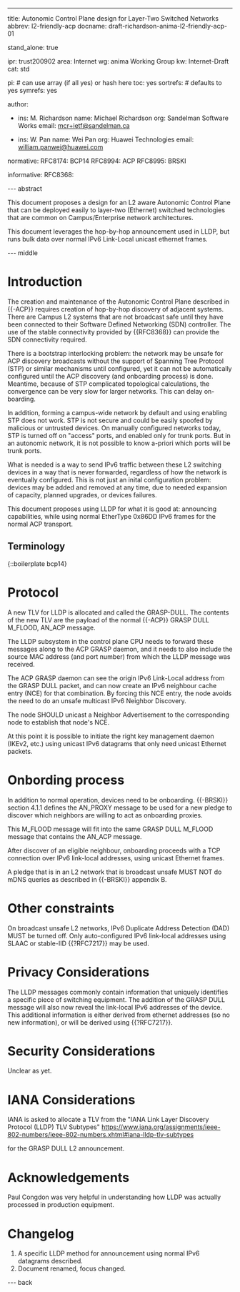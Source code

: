 ---
title: Autonomic Control Plane design for Layer-Two Switched Networks
abbrev: l2-friendly-acp
docname: draft-richardson-anima-l2-friendly-acp-01

stand_alone: true

ipr: trust200902
area: Internet
wg: anima Working Group
kw: Internet-Draft
cat: std

pi:    # can use array (if all yes) or hash here
  toc: yes
  sortrefs:   # defaults to yes
  symrefs: yes

author:

- ins: M. Richardson
  name: Michael Richardson
  org: Sandelman Software Works
  email: mcr+ietf@sandelman.ca

- ins: W. Pan
  name: Wei Pan
  org: Huawei Technologies
  email: william.panwei@huawei.com

normative:
  RFC8174: BCP14
  RFC8994: ACP
  RFC8995: BRSKI

informative:
  RFC8368:

--- abstract

This document proposes a design for an L2 aware Autonomic Control Plane that
can be deployed easily to layer-two (Ethernet) switched technologies that are common on Campus/Enterprise network architectures.

This document leverages the hop-by-hop announcement used in LLDP, but runs bulk data over normal IPv6 Link-Local unicast ethernet frames.

--- middle

# Introduction

The creation and maintenance of the Autonomic Control Plane described in
{{-ACP}} requires creation of hop-by-hop discovery of adjacent systems.
There are Campus L2 systems that are not broadcast safe until they have been
connected to their Software Defined Networking (SDN) controller.
The use of the stable connectivity provided by {{RFC8368}} can provide the
SDN connectivity required.

There is a bootstrap interlocking problem: the network may be unsafe for ACP discovery
broadcasts without the support of Spanning Tree Protocol (STP) or similar mechanisms
until configured, yet it can not be automatically configured until
the ACP discovery (and onboarding process) is done.
Meantime, because of STP complicated topological calculations, the convergence can be very slow for larger networks.
This can delay on-boarding.

In addition, forming a campus-wide network by default and using enabling STP does not work.
STP is not secure and could be easily spoofed by malicious or untrusted devices.
On manually configured networks today, STP is turned off on "access" ports, and enabled only for trunk ports.
But in an autonomic network, it is not possible to know a-priori which ports will be trunk ports.

What is needed is a way to send IPv6 traffic between these L2 switching devices in a way that is never forwarded, regardless of how the network is eventually configured.
This is not just an inital configuration problem: devices may be added and removed at any time, due to needed expansion of capacity, planned upgrades, or devices failures.

This document proposes using LLDP for what it is good at: announcing capabilities, while
using normal EtherType 0x86DD IPv6 frames for the normal ACP transport.

## Terminology

{::boilerplate bcp14}

# Protocol

A new TLV for LLDP is allocated and called the GRASP-DULL.
The contents of the new TLV are the payload of the normal {{-ACP}} GRASP DULL M\_FLOOD,
AN\_ACP message.

The LLDP subsystem in the control plane CPU needs to forward these messages along to the ACP GRASP daemon, and it needs to also include the source MAC address (and port number) from which the LLDP message was received.

The ACP GRASP daemon can see the origin IPv6 Link-Local address from the GRASP DULL packet, and can now create an IPv6 neighbour cache entry (NCE) for that combination.
By forcing this NCE entry, the node avoids the need to do an unsafe multicast IPv6 Neighbor Discovery.

The node SHOULD unicast a Neighbor Advertisement to the corresponding node to establish that node's NCE.

At this point it is possible to initiate the right key management daemon (IKEv2, etc.) using unicast IPv6 datagrams that only need unicast Ethernet packets.

# Onbording process

In addition to normal operation, devices need to be onboarding.
{{-BRSKI}} section 4.1.1 defines the AN_PROXY message to be used for a new pledge to discover which neighbors are willing to act as onboarding proxies.

This M\_FLOOD message will fit into the same GRASP DULL M\_FLOOD message that contains the AN\_ACP message.

After discover of an eligible neighbour, onboarding proceeds with a TCP connection over IPv6 link-local addresses, using unicast Ethernet frames.

A pledge that is in an L2 network that is broadcast unsafe MUST NOT do mDNS queries as described in {{-BRSKI}} appendix B.

# Other constraints

On broadcast unsafe L2 networks, IPv6 Duplicate Address Detection (DAD) MUST be turned off.
Only auto-configured IPv6 link-local addresses using SLAAC or stable-IID {{?RFC7217}} may be used.

# Privacy Considerations

The LLDP messages commonly contain information that uniquely identifies a specific piece of switching equipment.
The addition of the GRASP DULL message will also now reveal the link-local IPv6 addresses of the device.
This additional information is either derived from ethernet addresses (so no new information), or will be derived using {{?RFC7217}}.

# Security Considerations

Unclear as yet.


# IANA Considerations

IANA is asked to allocate a TLV from the "IANA Link Layer Discovery Protocol (LLDP) TLV Subtypes"
https://www.iana.org/assignments/ieee-802-numbers/ieee-802-numbers.xhtml#iana-lldp-tlv-subtypes

for the GRASP DULL L2 announcement.

# Acknowledgements

Paul Congdon was very helpful in understanding how LLDP was actually processed in production equipment.

# Changelog

1. A specific LLDP method for announcement using normal IPv6 datagrams described.
2. Document renamed, focus changed.

--- back


